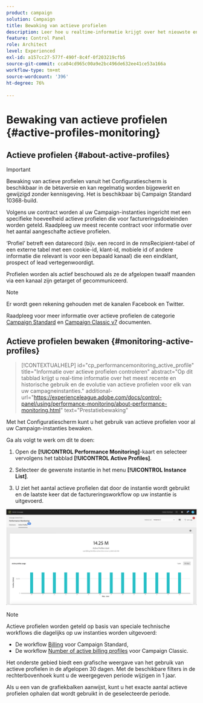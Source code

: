 ```yaml
---
product: campaign
solution: Campaign
title: Bewaking van actieve profielen
description: Leer hoe u realtime-informatie krijgt over het nieuwste en historische gebruik en de evolutie van actieve profielen voor al uw Campaign-instanties.
feature: Control Panel
role: Architect
level: Experienced
exl-id: a157cc27-577f-490f-8c4f-0f203219cfb5
source-git-commit: cca04cd965c00a9e2bc496de632ee41ce53a166a
workflow-type: tm+mt
source-wordcount: '396'
ht-degree: 76%

---
```


# Bewaking van actieve profielen {#active-profiles-monitoring}

## Actieve profielen {#about-active-profiles}

>[!IMPORTANT]
>
>Bewaking van actieve profielen vanuit het Configuratiescherm is beschikbaar in de bètaversie en kan regelmatig worden bijgewerkt en gewijzigd zonder kennisgeving. Het is beschikbaar bij Campaign Standard 10368-build.

Volgens uw contract worden al uw Campaign-instanties ingericht met een specifieke hoeveelheid actieve profielen die voor factureringsdoeleinden worden geteld. Raadpleeg uw meest recente contract voor informatie over het aantal aangeschafte actieve profielen.

‘Profiel’ betreft een datarecord (bijv. een record in de nmsRecipient-tabel of een externe tabel met een cookie-id, klant-id, mobiele id of andere informatie die relevant is voor een bepaald kanaal) die een eindklant, prospect of lead vertegenwoordigt.

Profielen worden als actief beschouwd als ze de afgelopen twaalf maanden via een kanaal zijn getarget of gecommuniceerd.

>[!NOTE]
>
>Er wordt geen rekening gehouden met de kanalen Facebook en Twitter.

Raadpleeg voor meer informatie over actieve profielen de categorie [Campaign Standard](https://experienceleague.adobe.com/docs/campaign-standard/using/profiles-and-audiences/managing-profiles/active-profiles.html) en [Campaign Classic v7](https://experienceleague.adobe.com/docs/campaign-classic/using/getting-started/profile-management/about-profiles.html#active-profiles) documenten.

## Actieve profielen bewaken {#monitoring-active-profiles}

>[!CONTEXTUALHELP]
>id="cp_performancemonitoring_active_profile"
>title="Informatie over actieve profielen controleren"
>abstract="Op dit tabblad krijgt u real-time informatie over het meest recente en historische gebruik en de evolutie van actieve profielen voor elk van uw campagneinstanties."
>additional-url="https://experienceleague.adobe.com/docs/control-panel/using/performance-monitoring/about-performance-monitoring.html" text="Prestatiebewaking"

Met het Configuratiescherm kunt u het gebruik van actieve profielen voor al uw Campaign-instanties bewaken.

Ga als volgt te werk om dit te doen:

1. Open de **[!UICONTROL Performance Monitoring]**-kaart en selecteer vervolgens het tabblad **[!UICONTROL Active Profiles]**.

1. Selecteer de gewenste instantie in het menu **[!UICONTROL Instance List]**.

1. U ziet het aantal actieve profielen dat door de instantie wordt gebruikt en de laatste keer dat de factureringsworkflow op uw instantie is uitgevoerd.

![](assets/active-profiles-graph.png)

>[!NOTE]
>
>Actieve profielen worden geteld op basis van speciale technische workflows die dagelijks op uw instanties worden uitgevoerd:
>
>* De workflow [Billing](https://experienceleague.adobe.com/docs/campaign-standard/using/administrating/application-settings/technical-workflows.html) voor Campaign Standard,
>* De workflow [Number of active billing profiles](https://experienceleague.adobe.com/docs/campaign-classic/using/automating-with-workflows/advanced-management/about-technical-workflows.html) voor Campaign Classic.


Het onderste gebied biedt een grafische weergave van het gebruik van actieve profielen in de afgelopen 30 dagen. Met de beschikbare filters in de rechterbovenhoek kunt u de weergegeven periode wijzigen in 1 jaar.

Als u een van de grafiekbalken aanwijst, kunt u het exacte aantal actieve profielen ophalen dat wordt gebruikt in de geselecteerde periode.
